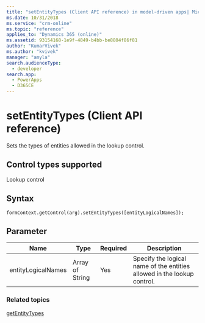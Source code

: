 ```yaml
---
title: "setEntityTypes (Client API reference) in model-driven apps| MicrosoftDocs"
ms.date: 10/31/2018
ms.service: "crm-online"
ms.topic: "reference"
applies_to: "Dynamics 365 (online)"
ms.assetid: 93154168-1e9f-4849-b4bb-be8804f86f81
author: "KumarVivek"
ms.author: "kvivek"
manager: "amyla"
search.audienceType: 
  - developer
search.app: 
  - PowerApps
  - D365CE
---
```

# setEntityTypes (Client API reference)



Sets the types of entities allowed in the lookup control.

## Control types supported

Lookup control

## Syntax

`formContext.getControl(arg).setEntityTypes([entityLogicalNames]);`

## Parameter

|Name|Type|Required|Description|
|--|--|--|--|
|entityLogicalNames|Array of String|Yes|Specify the logical name of the entities allowed in the lookup control.|

### Related topics

[getEntityTypes](getEntityTypes.md)

 


